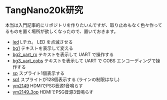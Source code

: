 # TangNano20k研究

本当は入門記事的にリポジトリを作りたいんですが、取り止めもなく色々作ってるものを置く場所が欲しくなったので、置いておきます。

- [led](led) Lチカ。 LED を点滅させる
- [bg1](bg1) テキストを表示して変える
- [bg2_uart_rx](bg2_uart_rx) テキストを表示して UART で操作する
- [bg3_uart_cobs](bg3_uart_cobs) テキストを表示して UART で COBS エンコーディングで操作する
- [sp](sp) スプライト1個表示する
- [sp1](sp1) スプライトが128個表示する (ラインの制限はなし)
- [ym2149](ym2149) HDMIでPSG音源1音鳴らす
- [ym2149_3op](ym2149_3op) HDMIでPSG音源3音鳴らす
